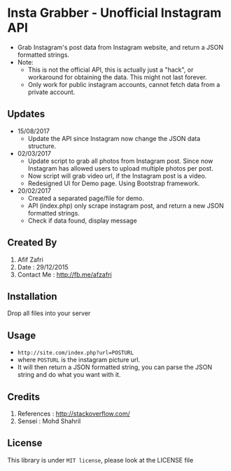 # Insta Grabber - Unofficial Instagram API
- Grab Instagram's post data from Instagram website, and return a JSON formatted strings.
- Note: 
  - This is not the official API, this is actually just a "hack", or workaround for obtaining the data. This might not last forever.
  - Only work for public instagram accounts, cannot fetch data from a private account.

## Updates
- 15/08/2017
	- Update the API since Instagram now change the JSON data structure.
- 02/03/2017
	- Update script to grab all photos from Instagram post. Since now Instagram has allowed users to upload multiple photos per post.
	- Now script will grab video url, if the Instagram post is a video.
	- Redesigned UI for Demo page. Using Bootstrap framework.
- 20/02/2017
	- Created a separated page/file for demo.
	- API (index.php) only scrape instagram post, and return a new JSON formatted strings.
	- Check if data found, display message

## Created By
1. Afif Zafri
2. Date : 29/12/2015
3. Contact Me : http://fb.me/afzafri

## Installation

Drop all files into your server

## Usage
- ```http://site.com/index.php?url=POSTURL```
- where ```POSTURL``` is the instagram picture url.
- It will then return a JSON formatted string, you can parse the JSON string and do what you want with it.

## Credits

1. References : http://stackoverflow.com/
2. Sensei : Mohd Shahril

## License
This library is under ```MIT license```, please look at the LICENSE file
